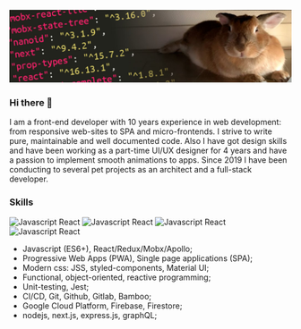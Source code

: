 
![Cover of my profile](https://github.com/Carduelis/Carduelis/blob/master/profile_cover.jpg)

### Hi there 👋

I am a front-end developer with 10 years experience in web development: from responsive web-sites to SPA and micro-frontends.
I strive to write pure, maintainable and well documented code. 
Also I have got design skills and have been working as a part-time UI/UX designer for 4 years and have a passion to implement smooth animations to apps.
Since 2019 I have been conducting to several pet projects as an architect and a full-stack developer.

### Skills

![Javascript React](https://img.shields.io/badge/Javascript-React-13CDD3) ![Javascript React](https://img.shields.io/badge/Javascript-Redux-13D3AD) ![Javascript React](https://img.shields.io/badge/Javascript-Mobx-D37613) ![Javascript React](https://img.shields.io/badge/Javascript-Apollo-1370D3)

- Javascript (ES6+), React/Redux/Mobx/Apollo;
- Progressive Web Apps (PWA), Single page applications (SPA);
- Modern css: JSS, styled-components, Material UI;
- Functional, object-oriented, reactive programming;
- Unit-testing, Jest;
- CI/CD, Git, Github, Gitlab, Bamboo;
- Google Cloud Platform, Firebase, Firestore;
- nodejs, next.js, express.js, graphQL;


<!--
**Carduelis/Carduelis** is a ✨ _special_ ✨ repository because its `README.md` (this file) appears on your GitHub profile.

Here are some ideas to get you started:

- 🔭 I’m currently working on ...
- 🌱 I’m currently learning ...
- 👯 I’m looking to collaborate on ...
- 🤔 I’m looking for help with ...
- 💬 Ask me about ...
- 📫 How to reach me: ...
- 😄 Pronouns: ...
- ⚡ Fun fact: ...
-->
